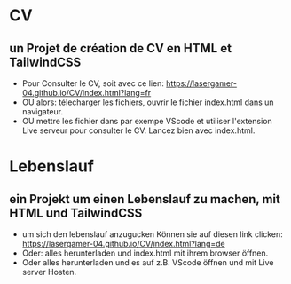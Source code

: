 # CV
## un Projet de création de CV en HTML et TailwindCSS
  - Pour Consulter le CV, soit avec ce lien: https://lasergamer-04.github.io/CV/index.html?lang=fr
  - OU alors: télecharger les fichiers, ouvrir le fichier index.html dans un navigateur.
  - OU mettre les fichier dans par exempe VScode et utiliser l'extension Live serveur pour consulter le CV. Lancez bien avec index.html.

# Lebenslauf
## ein Projekt um einen Lebenslauf zu machen, mit HTML und TailwindCSS
  - um sich den lebenslauf anzugucken Können sie auf diesen link clicken: https://lasergamer-04.github.io/CV/index.html?lang=de
  - Oder: alles herunterladen und index.html mit ihrem browser öffnen.
  - Oder alles herunterladen und es auf z.B. VScode öffnen und mit Live server Hosten.
